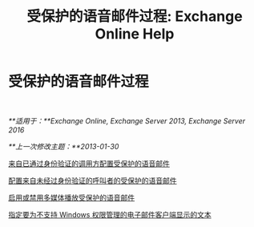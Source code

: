 ﻿---
title: '受保护的语音邮件过程: Exchange Online Help'
TOCTitle: 受保护的语音邮件过程
ms:assetid: 8547fc92-58f6-40f1-9685-3d43ba9b64a0
ms:mtpsurl: https://technet.microsoft.com/zh-cn/library/JJ938013(v=EXCHG.150)
ms:contentKeyID: 52061405
ms.date: 05/23/2018
mtps_version: v=EXCHG.150
ms.translationtype: MT
---

# 受保护的语音邮件过程

 

_**适用于：**Exchange Online, Exchange Server 2013, Exchange Server 2016_

_**上一次修改主题：**2013-01-30_

[来自已通过身份验证的调用方配置受保护的语音邮件](configure-protected-voice-mail-from-authenticated-callers-exchange-2013-help.md)

[配置来自未经过身份验证的呼叫者的受保护的语音邮件](configure-protected-voice-mail-from-unauthenticated-callers-exchange-2013-help.md)

[启用或禁用多媒体播放受保护的语音邮件](enable-or-disable-multimedia-playback-of-protected-voice-messages-exchange-2013-help.md)

[指定要为不支持 Windows 权限管理的电子邮件客户端显示的文本](specify-the-text-to-display-for-email-clients-that-don-t-support-windows-rights-management-exchange-2013-help.md)

